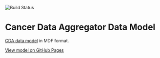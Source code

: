 ![Build Status](https://github.com/CBIIT/cda-model/actions/workflows/model-test-and-deploy.yml/badge.svg)

# Cancer Data Aggregator Data Model

[CDA data model](https://github.com/CancerDataAggregator/cda-data-model) in MDF format.

[View model on GitHub Pages](https://cbiit.github.io/cda-model)
